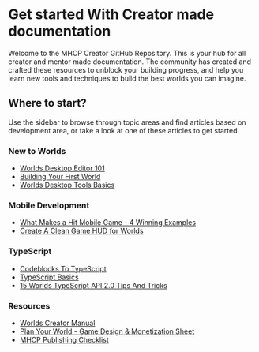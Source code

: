 # Get started With Creator made documentation

Welcome to the MHCP Creator GitHub Repository. This is your hub for all creator and mentor made documentation. The community has created and crafted these resources to unblock your building progress, and help you learn new tools and techniques to build the best worlds you can imagine.

## Where to start?

Use the sidebar to browse through topic areas and find articles based on development area, or take a look at one of these articles to get started.

### New to Worlds
- [Worlds Desktop Editor 101](https://mhcpcreators.github.io/worlds-documentation/docs.html#docs/understanding-the-desktop-editor/Worlds%20Desktop%20Editor%20101.md)
- [Building Your First World](https://mhcpcreators.github.io/worlds-documentation/docs.html#docs/creating-a-world/Building%20Your%20First%20World.md)
- [Worlds Desktop Tools Basics](https://mhcpcreators.github.io/worlds-documentation/docs.html#docs%2Funderstanding-the-desktop-editor%2FWorlds%20Desktop%20Tools%20Basics.md)

### Mobile Development
- [What Makes a Hit Mobile Game - 4 Winning Examples](https://mhcpcreators.github.io/worlds-documentation/docs.html#docs/creating-a-world/What%20Makes%20a%20Hit%20Mobile%20Game%20-%204%20Winning%20Examples.md)
- [Create A Clean Game HUD for Worlds](https://mhcpcreators.github.io/worlds-documentation/docs.html#docs/creating-a-world/Create%20a%20Clean%20Game%20HUD%20for%20Worlds.md)

### TypeScript
- [Codeblocks To TypeScript](https://mhcpcreators.github.io/worlds-documentation/docs.html#docs/getting-started-with-scripting/Codeblock%20to%20TypeScript.md)
- [TypeScript Basics](https://mhcpcreators.github.io/worlds-documentation/docs.html#docs/getting-started-with-scripting/TypeScript%20Basics-%20Beginner-Friendly%20Session%20for%20Worlds.md)
- [15 Worlds TypeScript API 2.0 Tips And Tricks](https://mhcpcreators.github.io/worlds-documentation/docs.html#docs/getting-started-with-scripting/15%20Worlds%20TypeScript%20API%202.0%20Tips%20and%20Tricks.md)

### Resources
- [Worlds Creator Manual](https://mhcpcreators.github.io/worlds-documentation/docs.html#docs/manuals-and-cheat-sheets/Worlds%20Creator%20Manual%20Essentials%20Made%20Easy.md)
- [Plan Your World - Game Design & Monetization Sheet](https://mhcpcreators.github.io/worlds-documentation/docs.html#docs/manuals-and-cheat-sheets/Plan%20Your%20World%20-%20Game%20Design%20%26%20Monetization%20Sheet.md)
- [MHCP Publishing Checklist](https://mhcpcreators.github.io/worlds-documentation/docs.html#docs/manuals-and-cheat-sheets/MHCP_Publishing_Checklist_r2v1.pdf)
